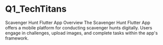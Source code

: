 # Q1_TechTitans
Scavenger Hunt Flutter App Overview The Scavenger Hunt Flutter App offers a mobile platform for conducting scavenger hunts digitally. Users engage in challenges, upload images, and complete tasks within the app's framework.
